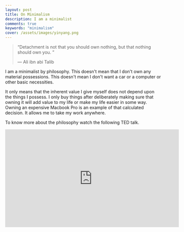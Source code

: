 ```yaml
---
layout: post
title: On Minimalism
description: I am a minimalist
comments: true
keywords: "minimalism"
cover: /assets/images/yinyang.png
---
```


>“Detachment is not that you should own nothing, but that nothing should own you. ”
>
>— Ali ibn abi Talib

I am a minimalist by philosophy. This doesn't mean that I don't own any material possessions. This doesn't mean I don't want a car or a computer or other basic necessities.

It only means that the inherent value I give myself does not depend upon the things I possess. I only buy things after deliberately making sure that owning it will add value to my life or make my life easier in some way. Owning an expensive Macbook Pro is an example of that calculated decision. It allows me to take my work anywhere.

To know more about the philosophy watch the following TED talk.
<iframe width="560" height="315" src="https://www.youtube.com/embed/GgBpyNsS-jU" frameborder="0" allowfullscreen></iframe>

